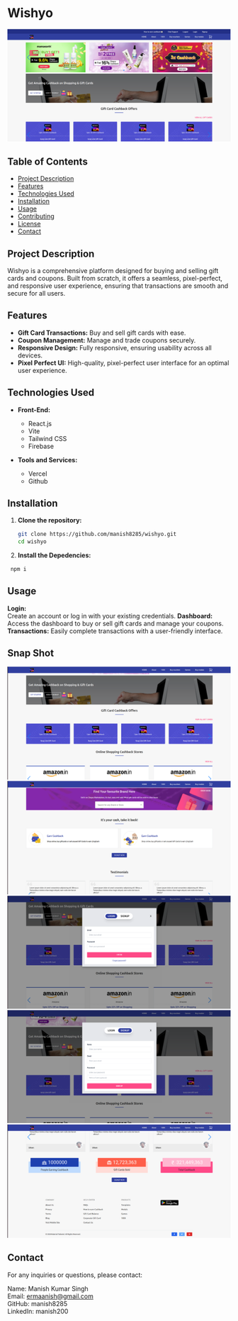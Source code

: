 # Wishyo

![Wishyo](./images/wishyo1.png)

## Table of Contents

- [Project Description](#project-description)
- [Features](#features)
- [Technologies Used](#technologies-used)
- [Installation](#installation)
- [Usage](#usage)
- [Contributing](#contributing)
- [License](#license)
- [Contact](#contact)

## Project Description

Wishyo is a comprehensive platform designed for buying and selling gift cards and coupons. Built from scratch, it offers a seamless, pixel-perfect, and responsive user experience, ensuring that transactions are smooth and secure for all users.

## Features

- **Gift Card Transactions:** Buy and sell gift cards with ease.
- **Coupon Management:** Manage and trade coupons securely.
- **Responsive Design:** Fully responsive, ensuring usability across all devices.
- **Pixel Perfect UI:** High-quality, pixel-perfect user interface for an optimal user experience.

## Technologies Used

- **Front-End:**
  - React.js
  - Vite
  - Tailwind CSS
  - Firebase

- **Tools and Services:**
  - Vercel
  - Github

## Installation  

1. **Clone the repository:**

   ```bash
   git clone https://github.com/manish8285/wishyo.git
   cd wishyo 

1. **Install the Depedencies:**
  ```bash
   npm i 
  ```


## Usage

**Login:**  
Create an account or log in with your existing credentials. 
**Dashboard:**
 Access the dashboard to buy or sell gift cards and manage your coupons. 
**Transactions:**
Easily complete transactions with a user-friendly interface. 


## Snap Shot  
![1](./images/wish1.png)
![2](./images/wish2.png)
![3](./images/wish3.png)
![4](./images/wish4.png)
![5](./images/wish5.png)

## Contact

For any inquiries or questions, please contact: 

Name: Manish Kumar Singh   
Email: ermaanish@gmail.com   
GitHub: manish8285   
LinkedIn: manish200   
